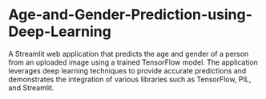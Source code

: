 # Age-and-Gender-Prediction-using-Deep-Learning
A Streamlit web application that predicts the age and gender of a person from an uploaded image using a trained TensorFlow model. The application leverages deep learning techniques to provide accurate predictions and demonstrates the integration of various libraries such as TensorFlow, PIL, and Streamlit.
